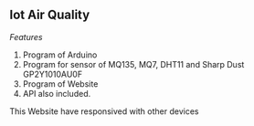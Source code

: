 ## Iot Air Quality ##
 
 *Features*
 1. Program of Arduino
 2. Program for sensor of MQ135, MQ7, DHT11 and Sharp Dust GP2Y1010AU0F
 3. Program of Website
 4. API also included.


This Website have responsived with other devices
